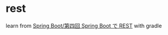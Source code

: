 # rest

learn from [Spring Boot/第四回 Spring Boot で REST](http://nave-kazu.hatenablog.com/entry/2015/04/03/135526) with gradle
